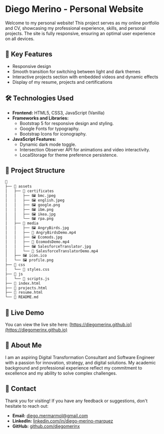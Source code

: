 # Diego Merino - Personal Website

Welcome to my personal website! This project serves as my online portfolio and CV, showcasing my professional experience, skills, and personal projects. The site is fully responsive, ensuring an optimal user experience on all devices.

## 🌟 Key Features

- Responsive design
- Smooth transition for switching between light and dark themes
- Interactive projects section with embedded videos and dynamic effects
- Display of my resume, projects and certifications

## 🛠️ Technologies Used

- **Frontend:** HTML5, CSS3, JavaScript (Vanilla)
- **Frameworks and Libraries:** 
  - Bootstrap 5 for responsive design and styling.
  - Google Fonts for typography.
  - Bootstrap Icons for iconography.
- **JavaScript Features:** 
  - Dynamic dark mode toggle.
  - Intersection Observer API for animations and video interactivity.
  - LocalStorage for theme preference persistence.
  
## 📂 Project Structure


```markdown
📁
├── 📁 assets
│   ├── 📁 certificates
│   │   ├── 🖼️ bmc.jpeg
│   │   ├── 🖼️ english.jpeg
│   │   ├── 🖼️ google.png
│   │   ├── 🖼️ ibm.png
│   │   ├── 🖼️ ikea.jpg
│   │   └── 🖼️ rpa.png
│   ├── 📁 media
│   │   ├── 🖼️ AngryBirds.jpg
│   │   ├── 🎥 AngryBirdsDemo.mp4
│   │   ├── 🖼️ Ecomods.jpg
│   │   ├── 🎥 EcomodsDemo.mp4
│   │   ├── 🖼️ SalesforceTranslator.jpg
│   │   └── 🎥 SalesforceTranslatorDemo.mp4
│   ├── 🖼️ icon.ico
│   └── 🖼️ profile.png
├── 📁 css
│   └── 🎨 styles.css
├── 📁 js
│   └── 📜 scripts.js
├── 📄 index.html
├── 📄 projects.html
├── 📄 resume.html
└── 📄 README.md
```

## 🚀 Live Demo

You can view the live site here: [https://diegomerinx.github.io](https://diegomerinx.github.io)

## 📝 About Me

I am an aspiring Digital Transformation Consultant and Software Engineer with a passion for innovation, strategy, and digital solutions. My academic background and professional experience reflect my commitment to excellence and my ability to solve complex challenges.

## 🔗 Contact

Thank you for visiting! If you have any feedback or suggestions, don't hesitate to reach out:

- **Email:** [diego.mermarmol@gmail.com](mailto:diego.mermarmol@gmail.com)
- **LinkedIn:** [linkedin.com/in/diego-merino-marquez](https://www.linkedin.com/in/diego-merino-marquez/)
- **GitHub:** [github.com/diegomerinx](https://github.com/diegomerinx)